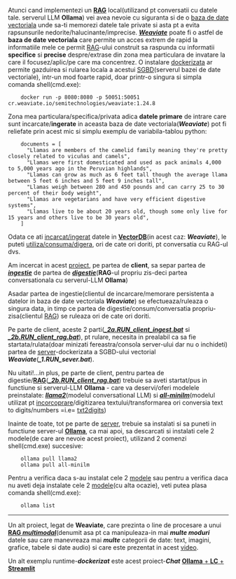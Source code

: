 Atunci cand implementezi un [**RAG**](https://weaviate.io/blog/local-rag-with-ollama-and-weaviate) local(utilizand pt conversatii cu datele tale. serverul LLM **Ollama**) vei avea nevoie cu siguranta si de o [baza de date vectoriala](https://weaviate.io/blog/local-rag-with-ollama-and-weaviate) unde sa-ti memorezi datele tale private si asta pt a evita rapsunsurile nedorite/halucinante/imprecise. [***Weaviate***](https://www.tyrell.co/2023/12/weaving-path-to-relevance-leveraging.html) poate fi o astfel de **baza de date vectoriala** care permite un acces extrem de rapid la informatiile mele ce permit [RAG](https://ragaboutit.com/graph-rag-vs-vector-rag-a-comprehensive-tutorial-with-code-examples/)-ului construit sa raspunda cu informatii **specifice** si **precise** despre/extrase din zona mea particulara de invatare la care il focusez/aplic/pe care ma concentrez. O instalare [dockerizata](https://docs.docker.com/desktop/setup/install/windows-install/) ar permite gazduirea si rularea locala a  acestui [SGBD](https://ro.wikipedia.org/wiki/Sistem_de_gestiune_a_bazelor_de_date)(serverul bazei de date vectoriale), intr-un mod foarte rapid, doar printr-o singura si simpla comanda shell(cmd.exe):

        docker run -p 8080:8080 -p 50051:50051 cr.weaviate.io/semitechnologies/weaviate:1.24.8

Zona mea particulara/specifica/privata adica **datele primare** de intrare care sunt incarcate/**ingerate** in aceasta baza de date vectoriala(***Weaviate***) pot fi reliefate prin acest mic si simplu exemplu de variabila-tablou python:

        documents = [
          "Llamas are members of the camelid family meaning they're pretty closely related to vicuñas and camels",
          "Llamas were first domesticated and used as pack animals 4,000 to 5,000 years ago in the Peruvian highlands",
          "Llamas can grow as much as 6 feet tall though the average llama between 5 feet 6 inches and 5 feet 9 inches tall",
          "Llamas weigh between 280 and 450 pounds and can carry 25 to 30 percent of their body weight",
          "Llamas are vegetarians and have very efficient digestive systems",
          "Llamas live to be about 20 years old, though some only live for 15 years and others live to be 30 years old",
        ]


   Odata ce ati [incarcat/ingerat](https://github.com/stefanache/MFP-ANAF-RO/blob/main/python/RAG_Ollama_Weaviate/_2a.RUN_client_ingest.bat) datele in [**VectorDB**](https://medium.com/@hellolasantha/qna-rag-application-using-large-lanaguage-model-llm-langchain-ollama-llama2-vectordb-fbc87d3139f6)(in acest caz: ***Weaviate***), le puteti [utiliza/consuma/digera](https://github.com/stefanache/MFP-ANAF-RO/blob/main/python/RAG_Ollama_Weaviate/_2b.RUN_client_rag.bat), ori de cate ori doriti, pt conversatia cu RAG-ul dvs.

   Am incercat in acest [proiect](https://github.com/stefanache/MFP-ANAF-RO/tree/main/python/RAG_Ollama_Weaviate), pe partea de **client**,  sa separ partea de [***ingestie***](https://github.com/stefanache/MFP-ANAF-RO/blob/main/python/RAG_Ollama_Weaviate/_2a.RUN_client_ingest.bat) de partea de [***digestie***](https://github.com/stefanache/MFP-ANAF-RO/blob/main/python/RAG_Ollama_Weaviate/_2b.RUN_client_rag.bat)(**RAG**-ul propriu zis-deci partea conversationala cu serverul-LLM **Ollama**)

   Asadar partea de ingestie(clientul de incarcare/memorare persistenta a datelor in baza de date vectoriala ***Weaviate***) se efectueaza/ruleaza o singura data, in timp ce partea de digestie/consum/conversatia propriu-zisa(clientul [RAG](https://github.com/HKUDS/LightRAG)) se ruleaza ori de cate ori doriti.
   
   Pe parte de client, aceste 2 parti([***_2a.RUN_client_ingest.bat***](https://github.com/stefanache/MFP-ANAF-RO/blob/main/python/RAG_Ollama_Weaviate/_2a.RUN_client_ingest.bat) si [***_2b.RUN_client_rag.bat***](https://github.com/stefanache/MFP-ANAF-RO/blob/main/python/RAG_Ollama_Weaviate/_2b.RUN_client_rag.bat)), pt rulare, necesita in prealabil ca sa fie startata/rulata(doar minizati fereastra/consola server-ului dar nu o inchideti) partea de [server](https://github.com/stefanache/MFP-ANAF-RO/blob/main/python/RAG_Ollama_Weaviate/_1.RUN_sever.bat)-dockerizata a SGBD-ului vectorial ***Weaviate***(***_1.RUN_sever.bat***).

   Nu uitati!...in plus, pe parte de client, pentru partea de digestie/[**RAG**](https://www.moveworks.com/us/en/resources/blog/bring-reasoning-to-agentic-rag)([***_2b.RUN_client_rag.bat***](https://github.com/stefanache/MFP-ANAF-RO/blob/main/python/RAG_Ollama_Weaviate/_2b.RUN_client_rag.bat)) trebuie sa aveti startat/pus in functiune si serverul-LLM **Ollama** - care va deservi/oferi modelele preinstalate: [***llama2***](https://ollama.com/blog/run-llama2-uncensored-locally)(modelul conversational LLM) si [***all-minilm***](https://medium.com/@rahultiwari065/unlocking-the-power-of-sentence-embeddings-with-all-minilm-l6-v2-7d6589a5f0aa)(modelul utilizat pt [incorcoprare](https://nathanleclaire.com/blog/2024/03/11/creating-and-visualizing-embeddings-with-ollama-and-chatgpt/)/digitizarea textului/transformarea ori conversia text to digits/numbers =i.e= [txt2digits](https://github.com/stefanache/MFP-ANAF-RO/tree/main/python/REDUCEREA_dimensionalitatii)) 

   Inainte de toate, tot pe parte de [server](https://github.com/stefanache/MFP-ANAF-RO/blob/main/python/RAG_Ollama_Weaviate/_1.RUN_sever.bat), trebuie sa instalati si sa puneti in functiune server-ul [**Ollama**](https://github.com/mtayyab2/RAG), ca mai apoi, sa descarcati si instalati cele 2 modele(de care are nevoie acest proiect), utilizand 2 comenzi shell(cmd.exe) succesive:

        ollama pull llama2
        ollama pull all-minilm

Pentru a verifica daca s-au instalat cele 2 [modele](https://www.datacamp.com/tutorial/llama-3-1-rag) sau pentru a verifica daca nu aveti deja instalate cele 2 [modele](https://qwenlm.github.io/blog/qwen2-math/)(cu alta ocazie), veti putea plasa comanda shell(cmd.exe):

        ollama list

   <hr/>
   
   Un alt proiect, legat de **Weaviate**, care prezinta o line de procesare a unui [**RAG *multimodal***](https://github.com/keitazoumana/multimodal-rag-esg)(denumit asa pt ca manipuleaza-in mai ***multe moduri*** datele sau care manevreaza  mai ***multe*** categorii de date: text, imagini, grafice, tabele si date audio) si care este prezentat in acest [video](https://www.youtube.com/watch?v=D5iKsvK7cXg).
      
   Un alt exemplu runtime-***dockerizat*** este acest proiect-***Chat*** [**Ollama** + **LC** + **Streamlit**](https://abvijaykumar.medium.com/ollama-build-a-chatbot-with-langchain-ollama-deploy-on-docker-5dfcfd140363)
 
